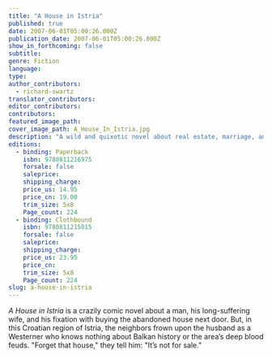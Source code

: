 ```yaml
---
title: "A House in Istria"
published: true
date: 2007-06-01T05:00:26.000Z
publication_date: 2007-06-01T05:00:26.000Z
show_in_forthcoming: false
subtitle:
genre: Fiction
language:
type:
author_contributors:
  - richard-swartz
translator_contributors:
editor_contributors:
contributors:
featured_image_path:
cover_image_path: A_House_In_Istria.jpg
description: "A wild and quixotic novel about real estate, marriage, and obsession. "
editions:
  - binding: Paperback
    isbn: 9780811216975
    forsale: false
    saleprice:
    shipping_charge:
    price_us: 14.95
    price_cn: 19.00
    trim_size: 5x8
    Page_count: 224
  - binding: Clothbound
    isbn: 9780811215015
    forsale: false
    saleprice:
    shipping_charge:
    price_us: 23.95
    price_cn:
    trim_size: 5x8
    Page_count: 224
slug: a-house-in-istria
---
```


_A House in Istria_ is a crazily comic novel about a man, his long-suffering wife, and his fixation with buying the abandoned house next door. But, in this Croatian region of Istria, the neighbors frown upon the husband as a Westerner who knows nothing about Balkan history or the area’s deep blood feuds. "Forget that house," they tell him: "It’s not for sale."

